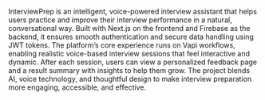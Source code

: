 InterviewPrep is an intelligent, voice-powered interview assistant that helps users practice and improve their interview performance in a natural, conversational way. Built with Next.js on the frontend and Firebase as the backend, it ensures smooth authentication and secure data handling using JWT tokens. The platform’s core experience runs on Vapi workflows, enabling realistic voice-based interview sessions that feel interactive and dynamic. After each session, users can view a personalized feedback page and a result summary with insights to help them grow. The project blends AI, voice technology, and thoughtful design to make interview preparation more engaging, accessible, and effective.
